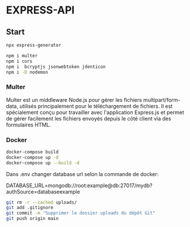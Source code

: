 # EXPRESS-API

## Start

```bash
npx express-generator
```

```bash
npm i multer
npm i cors
npm i  bcryptjs jsonwebtoken jdenticon
npm i -D nodemon
```
### Multer ###
 Multer est un middleware Node.js pour gérer les fichiers multipart/form-data, utilisés principalement pour le téléchargement de fichiers. Il est spécialement conçu pour travailler avec l'application Express.js et permet de gérer facilement les fichiers envoyés depuis le côté client via des formulaires HTML.

### Docker ###

```bash
docker-compose build
docker-compose up -d
docker-compose up --build -d
```
Dans .env changer database url selon la commande de docker:

DATABASE_URL=mongodb://root:example@db:27017/mydb?authSource=databaseexample

 
```bash
git rm -r --cached uploads/
git add .gitignore
git commit -m "Supprimer le dossier uploads du dépôt Git"
git push origin main
```

